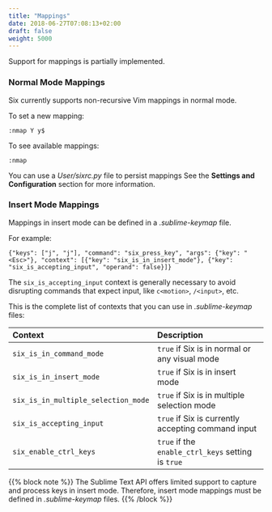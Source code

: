 ```yaml
---
title: "Mappings"
date: 2018-06-27T07:08:13+02:00
draft: false
weight: 5000
---
```


Support for mappings is partially implemented.

### Normal Mode Mappings

Six currently supports
non-recursive Vim mappings in normal mode.

To set a new mapping:

```
:nmap Y y$
```

To see available mappings:

```
:nmap
```

You can use a *User/sixrc.py* file to persist mappings
See the **Settings and Configuration** section for more information.

### Insert Mode Mappings

Mappings in insert mode can be defined
in a *.sublime-keymap* file.

For example:

```
{"keys": ["j", "j"], "command": "six_press_key", "args": {"key": "<Esc>"}, "context": [{"key": "six_is_in_insert_mode"}, {"key": "six_is_accepting_input", "operand": false}]}
```

The `six_is_accepting_input` context is generally necessary
to avoid disrupting commands that expect input,
like `c<motion>`, `/<input>`, etc.

This is the complete list of contexts
that you can use in *.sublime-keymap* files:

| Context | Description  |
| :------ | :----------- |
| `six_is_in_command_mode` | `true` if Six is in normal or any visual mode |
| `six_is_in_insert_mode` | `true` if Six is in insert mode |
| `six_is_in_multiple_selection_mode` | `true` if Six is in multiple selection mode |
| `six_is_accepting_input` | `true` if Six is currently accepting command input |
| `six_enable_ctrl_keys` | `true` if the `enable_ctrl_keys` setting is `true` |


{{% block note %}}
The Sublime Text API offers limited support to capture and process keys in insert mode. Therefore, insert mode mappings must be defined in *.sublime-keymap* files.
{{% /block %}}